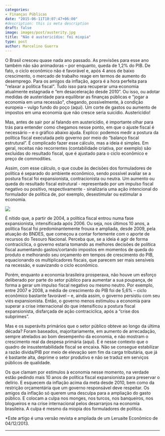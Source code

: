 ```yaml
---
categories:
- Finanças Públicas
date: "2015-06-11T10:07:47+06:00"
#description: this is meta description
draft: false
image: images/post/austerity.jpg
title: "Não é austericídio: foi miopia"
type: post
author: Marcelino Guerra
---
```


O Brasil cresceu quase nada ano passado. As previsões para esse ano também não são animadoras – por enquanto, queda de 1,2% do PIB. De fato, o ciclo econômico não é favorável e, após 4 anos de baixo crescimento, o mercado de trabalho reage em termos de aumento do desemprego. Para os amigos da inflação, agora é a hora perfeita para "relaxar a política fiscal". Tudo isso para recuperar uma economia atualmente estagnada e “em desaceleração desde 2010”. Ou isso, ou adotar medidas de austeridade para equilibrar as finanças públicas e "jogar a economia em uma recessão", chegando, possivelmente, à condição europeia – vulgo fundo do poço (aqui). Um corte de gastos ou aumento de impostos em uma economia que não cresce seria suicídio. Austericídio!

Mas, antes de sair por aí falando em austericídio, é importante olhar para trás para entender como chegamos nesse ponto, em que o ajuste fiscal é necessário – e o gráfico abaixo ajuda. Explico: podemos medir a postura da política fiscal executada pelo governo por meio do “balanço fiscal estrutural”. É complicado fazer esse cálculo, mas a ideia é simples. Em geral, receitas não recorrentes (contabilidade criativa, por exemplo) são excluídas do resultado fiscal, que é ajustado para o ciclo econômico e preço de commodities.

Assim, com esse cálculo, o que coube às decisões dos formuladores de política é separado do ambiente econômico, sendo possível avaliar se a postura fiscal foi expansionista, contracionista ou neutra. Um aumento ou queda do resultado fiscal estrutural - representado por um impulso fiscal negativo ou positivo, respectivamente - sinalizaria uma ação intencional do formulador de política de, por exemplo, desestimular ou estimular a economia.

![](../../images/post/impulso.jpg)

É nítido que, a partir de 2004, a política fiscal entrou numa fase expansionista, intensificada após 2006. Ou seja, nos últimos 10 anos, a política fiscal foi predominantemente frouxa e ampliada, desde 2009, pela atuação do BNDES, que começou a contar fortemente com o aporte de recursos do Tesouro Nacional. Perceba que, se a ideia é agir de forma contracíclica, o governo estaria tomando as melhores decisões de política fiscal aumentando gastos/cortando impostos em momentos de queda do produto e melhorando seu orçamento em tempos de crescimento do PIB, equacionando os multiplicadores fiscais, que parecem ser mais sensíveis na recessão, e suavizando o ciclo econômico.

Porém, enquanto a economia brasileira prosperava, não houve um esforço deliberado por parte do setor público para aumentar a sua poupança, de forma a gerar um impulso fiscal negativo ou mesmo neutro. Por exemplo, entre 2007 e 2008, a média de crescimento do PIB foi de 5,6% – ciclo econômico bastante favorável – e, ainda assim, o governo persistiu com seu viés expansionista. Então, o governo menos estimulou a economia para superar a crise internacional do que intensificou a postura fiscal expansionista, disfarçada de ação contracíclica, após a “crise dos subprimes”.  

Mas e os superávits primários que o setor público obteve ao longo da última década? Foram baseados, majoritariamente, em aumento de arrecadação, sempre atrelados ao bom desempenho da economia, e não mostram o crescimento real da despesa primária (aqui). E é nesse contexto que o quadro de insustentabilidade fiscal se encaixa. Não se consegue estabilizar a razão dívida/PIB por meio de elevação sem fim da carga tributária, que já é bastante alta, deprime o setor produtivo e não se traduz em serviços públicos de qualidade.

Os que clamam por estímulos à economia nesse momento, na verdade estão pedindo mais 10 anos de política fiscal expansionista para preservar o delírio. E esquecem da inflação acima da meta desde 2010, bem como da restrição orçamentária que um governo responsável deve respeitar. Os amigos da inflação só querem uma desculpa para a ampliação do gasto público. E colocam a culpa nos monges, nos turcos, nos banqueiros, nos blogueiros e na crise internacional pelos desarranjos na economia brasileira. A culpa é mesmo da miopia dos formuladores de política.

*Este artigo é uma versão revista e ampliada de um Leruaite Econômico de 04/12/2013.

---
